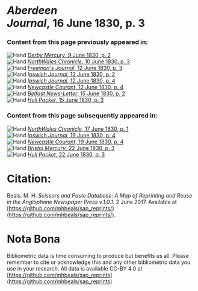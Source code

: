 # *Aberdeen Journal*, 16 June 1830, p. 3  
  
### Content from this page previously appeared in:  
![Hand](http://scissorsandpaste.net/wp-content/uploads/2017/06/smallhandpointer.png) [*Derby Mercury*, 9 June 1830, p. 2](https://mhbeals.github.io/sap_html/Derby-Mercury/Derby-Mercury-9-June-1830-p-2)  
![Hand](http://scissorsandpaste.net/wp-content/uploads/2017/06/smallhandpointer.png) [*NorthWales Chronicle*, 10 June 1830, p. 3](https://mhbeals.github.io/sap_html/NorthWales-Chronicle/NorthWales-Chronicle-10-June-1830-p-3)  
![Hand](http://scissorsandpaste.net/wp-content/uploads/2017/06/smallhandpointer.png) [*Freeman's Journal*, 12 June 1830, p. 3](https://mhbeals.github.io/sap_html/Freeman's-Journal/Freeman's-Journal-12-June-1830-p-3)  
![Hand](http://scissorsandpaste.net/wp-content/uploads/2017/06/smallhandpointer.png) [*Ipswich Journal*, 12 June 1830, p. 2](https://mhbeals.github.io/sap_html/Ipswich-Journal/Ipswich-Journal-12-June-1830-p-2)  
![Hand](http://scissorsandpaste.net/wp-content/uploads/2017/06/smallhandpointer.png) [*Ipswich Journal*, 12 June 1830, p. 4](https://mhbeals.github.io/sap_html/Ipswich-Journal/Ipswich-Journal-12-June-1830-p-4)  
![Hand](http://scissorsandpaste.net/wp-content/uploads/2017/06/smallhandpointer.png) [*Newcastle Courant*, 12 June 1830, p. 4](https://mhbeals.github.io/sap_html/Newcastle-Courant/Newcastle-Courant-12-June-1830-p-4)  
![Hand](http://scissorsandpaste.net/wp-content/uploads/2017/06/smallhandpointer.png) [*Belfast News-Letter*, 15 June 1830, p. 2](https://mhbeals.github.io/sap_html/Belfast-News-Letter/Belfast-News-Letter-15-June-1830-p-2)  
![Hand](http://scissorsandpaste.net/wp-content/uploads/2017/06/smallhandpointer.png) [*Hull Packet*, 15 June 1830, p. 3](https://mhbeals.github.io/sap_html/Hull-Packet/Hull-Packet-15-June-1830-p-3)  
  
### Content from this page subsequently appeared in:  
![Hand](http://scissorsandpaste.net/wp-content/uploads/2017/06/smallhandpointer.png) [*NorthWales Chronicle*, 17 June 1830, p. 1](https://mhbeals.github.io/sap_html/NorthWales-Chronicle/NorthWales-Chronicle-17-June-1830-p-1)  
![Hand](http://scissorsandpaste.net/wp-content/uploads/2017/06/smallhandpointer.png) [*Ipswich Journal*, 19 June 1830, p. 4](https://mhbeals.github.io/sap_html/Ipswich-Journal/Ipswich-Journal-19-June-1830-p-4)  
![Hand](http://scissorsandpaste.net/wp-content/uploads/2017/06/smallhandpointer.png) [*Newcastle Courant*, 19 June 1830, p. 4](https://mhbeals.github.io/sap_html/Newcastle-Courant/Newcastle-Courant-19-June-1830-p-4)  
![Hand](http://scissorsandpaste.net/wp-content/uploads/2017/06/smallhandpointer.png) [*Bristol Mercury*, 22 June 1830, p. 3](https://mhbeals.github.io/sap_html/Bristol-Mercury/Bristol-Mercury-22-June-1830-p-3)  
![Hand](http://scissorsandpaste.net/wp-content/uploads/2017/06/smallhandpointer.png) [*Hull Packet*, 22 June 1830, p. 3](https://mhbeals.github.io/sap_html/Hull-Packet/Hull-Packet-22-June-1830-p-3)  


# Citation: 

Beals. M. H. *Scissors and Paste Database: A Map of Reprinting and Reuse in the Anglophone Newspaper Press v.1.0.1.* 2 June 2017. Available at [https://github.com/mhbeals/sap_reprints/](https://github.com/mhbeals/sap_reprints/). 

# Nota Bona

Bibliometric data is time consuming to produce but benefits us all. Please remember to cite or acknowledge this and any other bibliometric data you use in your research. All data is available CC-BY 4.0 at [https://github.com/mhbeals/sap_reprints](https://github.com/mhbeals/sap_reprints)